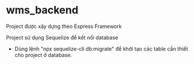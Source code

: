 # wms_backend

Project được xây dựng theo Express Framework

Project sử dụng Sequelize để kết nối database
  - Dùng lệnh "npx sequelize-cli db:migrate" để khởi tạo các table cần thiết cho project ở database.
